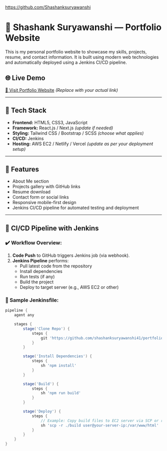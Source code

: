https://github.com/Shashanksuryawanshi


# 💼 Shashank Suryawanshi — Portfolio Website

This is my personal portfolio website to showcase my skills, projects, resume, and contact information. It is built using modern web technologies and automatically deployed using a Jenkins CI/CD pipeline.

## 🌐 Live Demo

[🔗 Visit Portfolio Website](https://your-portfolio-link.com) *(Replace with your actual link)*

---

## 🚀 Tech Stack

- **Frontend:** HTML5, CSS3, JavaScript
- **Framework:** React.js / Next.js *(update if needed)*
- **Styling:** Tailwind CSS / Bootstrap / SCSS *(choose what applies)*
- **CI/CD:** Jenkins
- **Hosting:** AWS EC2 / Netlify / Vercel *(update as per your deployment setup)*

---

## 🧰 Features

- About Me section
- Projects gallery with GitHub links
- Resume download
- Contact form or social links
- Responsive mobile-first design
- Jenkins CI/CD pipeline for automated testing and deployment

---

## 🔁 CI/CD Pipeline with Jenkins

### ✔️ Workflow Overview:

1. **Code Push** to GitHub triggers Jenkins job (via webhook).
2. **Jenkins Pipeline** performs:
   - Pull latest code from the repository
   - Install dependencies
   - Run tests (if any)
   - Build the project
   - Deploy to target server (e.g., AWS EC2 or other)

### 🧪 Sample Jenkinsfile:

```groovy
pipeline {
    agent any

    stages {
        stage('Clone Repo') {
            steps {
                git 'https://github.com/shashanksuryawanshi41/portfolio.git'
            }
        }

        stage('Install Dependencies') {
            steps {
                sh 'npm install'
            }
        }

        stage('Build') {
            steps {
                sh 'npm run build'
            }
        }

        stage('Deploy') {
            steps {
                // Example: Copy build files to EC2 server via SCP or rsync
                sh 'scp -r ./build user@your-server-ip:/var/www/html'
            }
        }
    }
}
